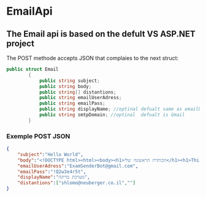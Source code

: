 # EmailApi
## The Email api is based on the defult VS ASP.NET project
The POST methode accepts JSON that complaies to the next struct:
```C#
public struct Email
        {
            public string subject;
            public string body;
            public string[] distantions;
            public string emailUserAdress;
            public string emailPass;
            public string displayName; //optinal defualt same as emailUserAdress
            public string smtpDomain; //optinal  defualt is Gmail
        }

```

### Exemple POST JSON
```JSON
{
    "subject":"Hello World",
    "body":"<!DOCTYPE html><html><body><h1>הכותרת הראשונה שלי</h1><h1>This is heading 1</h1><h2>This is heading 2</h2><h3>This is heading 3</h3><p>פיסקהl ראשונה</p></body></html>",
    "emailUserAdress":"ExamSenderBot@gmail.com",
    "emailPass":"!Q2w3e4r5t",
    "displayName":"מערכת בדיקה",
    "distantions":["shlomo@neuberger.co.il",""]
}
```

